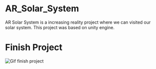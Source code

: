 # AR_Solar_System

AR Solar System is a increasing reality project where we can visited our solar system.
This project was based on unity engine.

# Finish Project

![Gif finish project](https://media.tenor.com/w7D79HmiUKwAAAAM/rolando-check.gif)
